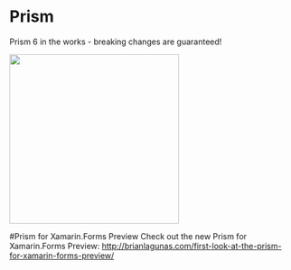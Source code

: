 # Prism
Prism 6 in the works - breaking changes are guaranteed!

<img src="https://ci.appveyor.com/api/projects/status/pn4fcaghmlwueu52?svg=true" width="300"/>

#Prism for Xamarin.Forms Preview
Check out the new Prism for Xamarin.Forms Preview: http://brianlagunas.com/first-look-at-the-prism-for-xamarin-forms-preview/

